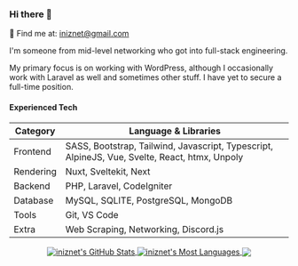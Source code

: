 ### Hi there 👋
💬 Find me at: iniznet@gmail.com

I'm someone from mid-level networking who got into full-stack engineering.

My primary focus is on working with WordPress, although I occasionally work with Laravel as well and sometimes other stuff. I have yet to secure a full-time position.

#### Experienced Tech

| Category  	| Language & Libraries                                                                                  	|
|-----------	|-------------------------------------------------------------------------------------------------------	|
| Frontend  	| SASS, Bootstrap, Tailwind, Javascript, Typescript, AlpineJS, Vue, Svelte, React, htmx, Unpoly 	|
| Rendering 	| Nuxt, Sveltekit, Next                                                                                       	|
| Backend   	| PHP, Laravel, CodeIgniter                                                                             	|
| Database  	| MySQL, SQLITE, PostgreSQL, MongoDB                                                                                        	|
| Tools     	| Git, VS Code                                                                                          	|
| Extra     	| Web Scraping, Networking, Discord.js                                                                  	|

<p align="center">
  <a href="https://github.com/iniznet">
    <img align="center" src="https://github-readme-stats.vercel.app/api?username=iniznet&show_icons=true&count_private=true&hide_border=true&title_color=70a5fd&icon_color=bf91f3&text_color=38bdae&bg_color=ffffff00" alt="iniznet's GitHub Stats" />
  </a>
  <a href="https://github.com/iniznet">
    <img align="center" src="https://github-readme-stats.vercel.app/api/top-langs/?username=iniznet&show_icons=true&count_private=true&hide_border=true&title_color=70a5fd&icon_color=bf91f3&text_color=38bdae&bg_color=ffffff00&hide=css&exclude_repo=mbw-wreck-native-py3,Bannerlord.Modules.Source" alt="iniznet's Most Languages" />
  </a>
  <a href="https://github.com/iniznet">
    <img align="center" src="https://github-readme-streak-stats.herokuapp.com?user=iniznet&hide_border=true&background=FF000000&stroke=70A5FD&border=70A5FD&ring=70A5FD&fire=BF91F3&currStreakNum=38BDAE&sideNums=38BDAE&currStreakLabel=38BDAE&sideLabels=38BDAE&dates=38BDAE" />
  </a>
 </p>
